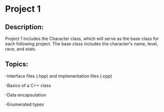 # Project 1

## Description:

Project 1 includes the Character class, which will serve as the base class for each following project. The base class includes the character's name, level, race, and stats. 

## Topics: 
-Interface files (.hpp) and implementation files (.cpp)

-Basics of a C++ class

-Data encapsulation 

-Enumerated types
